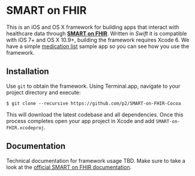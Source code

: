 SMART on FHIR
=============

This is an iOS and OS X framework for building apps that interact with healthcare data through [**SMART on FHIR**](http://docs.smartplatforms.org).
Written in _Swift_ it is compatible with iOS 7+ and OS X 10.9+, building the framework requires Xcode 6.
We have a simple [medication list](https://github.com/p2/SoF-MedList) sample app so you can see how you use the framework.


Installation
------------

Use `git` to obtain the framework.
Using Terminal.app, navigate to your project directory and execute:

    $ git clone --recursive https://github.com/p2/SMART-on-FHIR-Cocoa

This will download the latest codebase and all dependencies.
Once this process completes open your app project in Xcode and add `SMART-on-FHIR.xcodeproj`.


Documentation
-------------

Technical documentation for framework usage TBD.
Make sure to take a look at the [official SMART on FHIR documentation](http://docs.smartplatforms.org).
